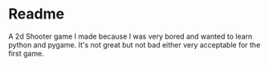 # Readme 
A 2d Shooter game I made because I was very bored and wanted to learn python and pygame. It's not great but not bad either very acceptable for the first game.
